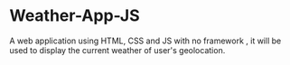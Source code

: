 # Weather-App-JS
A web application using HTML, CSS and JS with no framework , it will be used to display the current weather of user's geolocation. 
